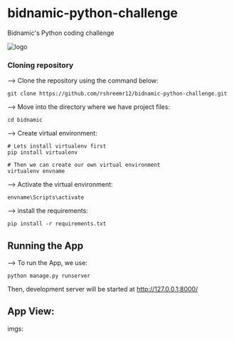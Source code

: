 # bidnamic-python-challenge
Bidnamic's Python coding challenge 

![logo](https://user-images.githubusercontent.com/96194861/150987331-88d0dcdb-fdda-485c-abe5-e6e79d9609ae.png)

### Cloning repository

--> Clone the repository using the command below:

```
git clone https://github.com/rshreemr12/bidnamic-python-challenge.git
```

--> Move into the directory where we have project files:

``` 
cd bidnamic
```

--> Create virtual environment:

```
# Lets install virtualenv first
pip install virtualenv

# Then we can create our own virtual environment
virtualenv envname
```

--> Activate the virtual environment:
```
envname\Scripts\activate
```

--> install the requirements:

```
pip install -r requirements.txt
```

## Running the App

--> To run the App, we use:
```
python manage.py runserver
```
Then, development server will be started at http://127.0.0.1:8000/

## App View:

imgs:







